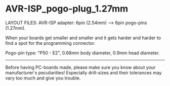 
AVR-ISP_pogo-plug_1.27mm
========================

LAYOUT FILES: AVR-ISP adapter: 6pin (2.54mm) --> 6pin pogo-pins (1.27mm). 

When your boards get smaller and smaller and it gets harder and harder
to find a spot for the programming connector.

Pogo-pin type: "P50 - E2", 0.68mm body diameter, 0.9mm head diameter.


---

Before having PC-boards made, please make sure you know about your manufacturer's peculiarities!
Especially drill-sizes and their tolerances may vary too much and give you trouble.

